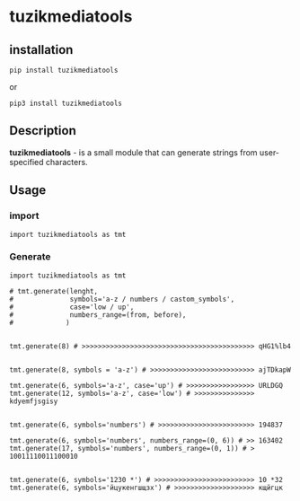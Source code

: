 # **tuzikmediatools**

## installation

`pip install tuzikmediatools`

or

`pip3 install tuzikmediatools`

## Description

**tuzikmediatools** - is a small module that can generate strings from user-specified characters.

## Usage

### import

`
import tuzikmediatools as tmt
`


### Generate

```
import tuzikmediatools as tmt

# tmt.generate(lenght, 
#              symbols='a-z / numbers / castom_symbols', 
#              case='low / up', 
#              numbers_range=(from, before), 
#             ) 


tmt.generate(8) # >>>>>>>>>>>>>>>>>>>>>>>>>>>>>>>>>>>>>>>>>>> qHG1%lb4


tmt.generate(8, symbols = 'a-z') # >>>>>>>>>>>>>>>>>>>>>>>>>> ajTDkapW

tmt.generate(6, symbols='a-z', case='up') # >>>>>>>>>>>>>>>>> URLDGQ
tmt.generate(12, symbols='a-z', case='low') # >>>>>>>>>>>>>>> kdyemfjsgisy


tmt.generate(6, symbols='numbers') # >>>>>>>>>>>>>>>>>>>>>>>> 194837

tmt.generate(6, symbols='numbers', numbers_range=(0, 6)) # >> 163402
tmt.generate(17, symbols='numbers', numbers_range=(0, 1)) # > 10011110011100010


tmt.generate(6, symbols='1230 *') # >>>>>>>>>>>>>>>>>>>>>>>>> 10 *32
tmt.generate(6, symbols='йцукенгшщзх') # >>>>>>>>>>>>>>>>>>>> кщйгцк
```


